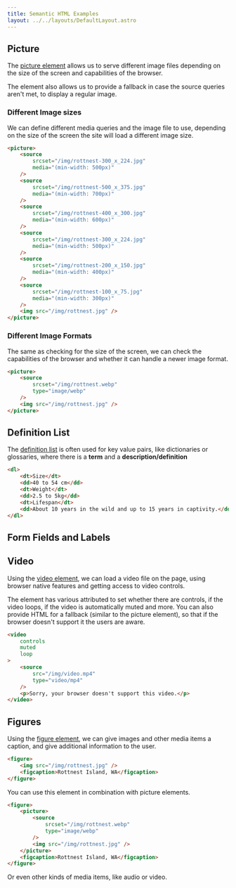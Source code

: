 ```yaml
---
title: Semantic HTML Examples
layout: ../../layouts/DefaultLayout.astro
---
```


## Picture

The [picture element](https://developer.mozilla.org/en-US/docs/Web/HTML/Element/picture) allows us to serve different image files depending on the size of the screen and capabilities of the browser.

The element also allows us to provide a fallback in case the source queries aren't met, to display a regular image.

### Different Image sizes

We can define different media queries and the image file to use, depending on the size of the screen the site will load a different image size.

```html
<picture>
	<source
		srcset="/img/rottnest-300_x_224.jpg"
		media="(min-width: 500px)"
	/>
	<source
		srcset="/img/rottnest-500_x_375.jpg"
		media="(min-width: 700px)"
	/>
	<source
		srcset="/img/rottnest-400_x_300.jpg"
		media="(min-width: 600px)"
	/>
	<source
		srcset="/img/rottnest-300_x_224.jpg"
		media="(min-width: 500px)"
	/>
	<source
		srcset="/img/rottnest-200_x_150.jpg"
		media="(min-width: 400px)"
	/>
	<source
		srcset="/img/rottnest-100_x_75.jpg"
		media="(min-width: 300px)"
	/>
	<img src="/img/rottnest.jpg" />
</picture>
```

### Different Image Formats

The same as checking for the size of the screen, we can check the capabilities of the browser and whether it can handle a newer image format.

```html
<picture>
	<source
		srcset="/img/rottnest.webp"
		type="image/webp"
	/>
	<img src="/img/rottnest.jpg" />
</picture>
```

## Definition List

The [definition list](https://developer.mozilla.org/en-US/docs/Web/HTML/Element/dl) is often used for key value pairs, like dictionaries or glossaries, where there is a **term** and a **description/definition**

```html
<dl>
	<dt>Size</dt>
	<dd>40 to 54 cm</dd>
	<dt>Weight</dt>
	<dd>2.5 to 5kg</dd>
	<dt>Lifespan</dt>
	<dd>About 10 years in the wild and up to 15 years in captivity.</dd>
</dl>
```

## Form Fields and Labels

## Video

Using the [video element](https://developer.mozilla.org/en-US/docs/Web/HTML/Element/video), we can load a video file on the page, using browser native features and getting access to video controls.

The element has various attributed to set whether there are controls, if the video loops, if the video is automatically muted and more. You can also provide HTML for a fallback (similar to the picture element), so that if the browser doesn't support it the users are aware.

```html
<video
	controls
	muted
	loop
>
	<source
		src="/img/video.mp4"
		type="video/mp4"
	/>
	<p>Sorry, your browser doesn't support this video.</p>
</video>
```

## Figures

Using the [figure element](https://developer.mozilla.org/en-US/docs/Web/HTML/Element/figure), we can give images and other media items a caption, and give additional information to the user.

```html
<figure>
	<img src="/img/rottnest.jpg" />
	<figcaption>Rottnest Island, WA</figcaption>
</figure>
```

You can use this element in combination with picture elements.

```html
<figure>
	<picture>
		<source
			srcset="/img/rottnest.webp"
			type="image/webp"
		/>
		<img src="/img/rottnest.jpg" />
	</picture>
	<figcaption>Rottnest Island, WA</figcaption>
</figure>
```

Or even other kinds of media items, like audio or video.